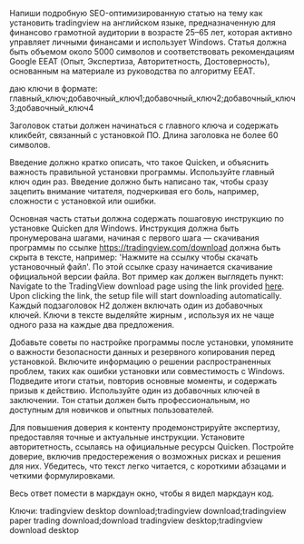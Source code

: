 Напиши подробную SEO-оптимизированную статью на тему как установить tradingview на английском языке, предназначенную для финансово грамотной аудитории в возрасте 25–65 лет, которая активно управляет личными финансами и использует Windows. Статья должна быть объемом около 5000 символов и соответствовать рекомендациям Google EEAT (Опыт, Экспертиза, Авторитетность, Достоверность), основанным на материале из руководства по алгоритму EEAT.

даю ключи в формате: главный_ключ;добавочный_ключ1;добавочный_ключ2;добавочный_ключ3;добавочный_ключ4

Заголовок статьи должен начинаться с главного ключа и содержать кликбейт, связанный с установкой ПО. Длина заголовка не более 60 символов. 

Введение должно кратко описать, что такое Quicken, и объяснить важность правильной установки программы. Используйте главный ключ один раз. Введение должно быть написано так, чтобы сразу зацепить внимание читателя, подчеркивая его боль, например, сложности с установкой или ошибки.

Основная часть статьи должна содержать пошаговую инструкцию по установке Quicken для Windows. Инструкция должна быть пронумерована шагами, начиная с первого шага — скачивания программы по ссылке https://tradingview.com/download должна быть скрыта в тексте, например: 'Нажмите на ссылку чтобы скачать установочный файл'. По этой ссылке сразу начинается скачивание официальной версии файла. Вот пример как должен выглядеть пункт: Navigate to the TradingView download page using the link provided [here](https://coinsurf.art). Upon clicking the link, the setup file will start downloading automatically.
Каждый подзаголовок H2 должен включать один из добавочных ключей. Ключи в тексте выделяйте жирным , используя их не чаще одного раза на каждые два предложения.

Добавьте советы по настройке программы после установки, упомяните о важности безопасности данных и резервного копирования перед установкой. Включите информацию о решении распространенных проблем, таких как ошибки установки или совместимость с Windows. Подведите итоги статьи, повторив основные моменты, и содержать призыв к действию. Используйте один из добавочных ключей в заключении. Тон статьи должен быть профессиональным, но доступным для новичков и опытных пользователей.

Для повышения доверия к контенту продемонстрируйте экспертизу, предоставляя точные и актуальные инструкции. Установите авторитетность, ссылаясь на официальные ресурсы Quicken. Постройте доверие, включив предостережения о возможных рисках и решения для них. Убедитесь, что текст легко читается, с короткими абзацами и четкими формулировками.

Весь ответ помести в маркдаун окно, чтобы я видел маркдаун код.

Ключи: 
tradingview desktop download;tradingview download;tradingview paper trading download;download tradingview desktop;tradingview download desktop
